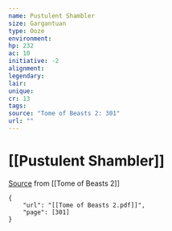 ```yaml
---
name: Pustulent Shambler
size: Gargantuan
type: Ooze
environment: 
hp: 232
ac: 10
initiative: -2
alignment: 
legendary: 
lair: 
unique: 
cr: 13
tags: 
source: "Tome of Beasts 2: 301"
url: ""
---
```

# [[Pustulent Shambler]]

[Source](zotero://open-pdf/library/items/9UQIAB6R?page=301) from [[Tome of Beasts 2]]

```pdf
{
	"url": "[[Tome of Beasts 2.pdf]]",
	"page": [301]
}
```

